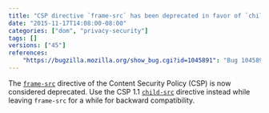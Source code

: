 ```yaml
---
title: "CSP directive `frame-src` has been deprecated in favor of `child-src`"
date: "2015-11-17T14:08:00-08:00"
categories: ["dom", "privacy-security"]
tags: []
versions: ["45"]
references:
    "https://bugzilla.mozilla.org/show_bug.cgi?id=1045891": "Bug 1045891 - Implement CSP 1.1 child-src directive"
---
```

The [`frame-src`](https://developer.mozilla.org/en-US/docs/Web/Security/CSP/CSP_policy_directives#frame-src) directive of the Content Security Policy (CSP) is now considered deprecated. Use the CSP 1.1 [`child-src`](https://developer.mozilla.org/en-US/docs/Web/Security/CSP/CSP_policy_directives#child-src) directive instead while leaving `frame-src` for a while for backward compatibility.
